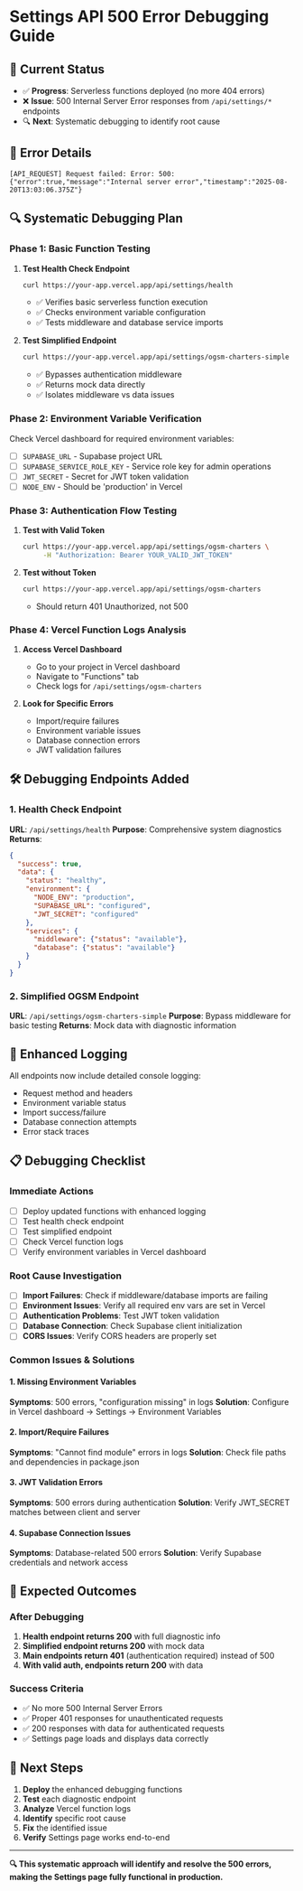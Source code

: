 # Settings API 500 Error Debugging Guide

## 🎯 Current Status
- ✅ **Progress**: Serverless functions deployed (no more 404 errors)
- ❌ **Issue**: 500 Internal Server Error responses from `/api/settings/*` endpoints
- 🔍 **Next**: Systematic debugging to identify root cause

## 🚨 Error Details
```
[API_REQUEST] Request failed: Error: 500: {"error":true,"message":"Internal server error","timestamp":"2025-08-20T13:03:06.375Z"}
```

## 🔍 Systematic Debugging Plan

### Phase 1: Basic Function Testing
1. **Test Health Check Endpoint**
   ```bash
   curl https://your-app.vercel.app/api/settings/health
   ```
   - ✅ Verifies basic serverless function execution
   - ✅ Checks environment variable configuration
   - ✅ Tests middleware and database service imports

2. **Test Simplified Endpoint**
   ```bash
   curl https://your-app.vercel.app/api/settings/ogsm-charters-simple
   ```
   - ✅ Bypasses authentication middleware
   - ✅ Returns mock data directly
   - ✅ Isolates middleware vs data issues

### Phase 2: Environment Variable Verification
Check Vercel dashboard for required environment variables:
- [ ] `SUPABASE_URL` - Supabase project URL
- [ ] `SUPABASE_SERVICE_ROLE_KEY` - Service role key for admin operations
- [ ] `JWT_SECRET` - Secret for JWT token validation
- [ ] `NODE_ENV` - Should be 'production' in Vercel

### Phase 3: Authentication Flow Testing
1. **Test with Valid Token**
   ```bash
   curl https://your-app.vercel.app/api/settings/ogsm-charters \
        -H "Authorization: Bearer YOUR_VALID_JWT_TOKEN"
   ```

2. **Test without Token**
   ```bash
   curl https://your-app.vercel.app/api/settings/ogsm-charters
   ```
   - Should return 401 Unauthorized, not 500

### Phase 4: Vercel Function Logs Analysis
1. **Access Vercel Dashboard**
   - Go to your project in Vercel dashboard
   - Navigate to "Functions" tab
   - Check logs for `/api/settings/ogsm-charters`

2. **Look for Specific Errors**
   - Import/require failures
   - Environment variable issues
   - Database connection errors
   - JWT validation failures

## 🛠️ Debugging Endpoints Added

### 1. Health Check Endpoint
**URL**: `/api/settings/health`
**Purpose**: Comprehensive system diagnostics
**Returns**:
```json
{
  "success": true,
  "data": {
    "status": "healthy",
    "environment": {
      "NODE_ENV": "production",
      "SUPABASE_URL": "configured",
      "JWT_SECRET": "configured"
    },
    "services": {
      "middleware": {"status": "available"},
      "database": {"status": "available"}
    }
  }
}
```

### 2. Simplified OGSM Endpoint
**URL**: `/api/settings/ogsm-charters-simple`
**Purpose**: Bypass middleware for basic testing
**Returns**: Mock data with diagnostic information

## 🔧 Enhanced Logging
All endpoints now include detailed console logging:
- Request method and headers
- Environment variable status
- Import success/failure
- Database connection attempts
- Error stack traces

## 📋 Debugging Checklist

### Immediate Actions
- [ ] Deploy updated functions with enhanced logging
- [ ] Test health check endpoint
- [ ] Test simplified endpoint
- [ ] Check Vercel function logs
- [ ] Verify environment variables in Vercel dashboard

### Root Cause Investigation
- [ ] **Import Failures**: Check if middleware/database imports are failing
- [ ] **Environment Issues**: Verify all required env vars are set in Vercel
- [ ] **Authentication Problems**: Test JWT token validation
- [ ] **Database Connection**: Check Supabase client initialization
- [ ] **CORS Issues**: Verify CORS headers are properly set

### Common Issues & Solutions

#### 1. Missing Environment Variables
**Symptoms**: 500 errors, "configuration missing" in logs
**Solution**: Configure in Vercel dashboard → Settings → Environment Variables

#### 2. Import/Require Failures
**Symptoms**: "Cannot find module" errors in logs
**Solution**: Check file paths and dependencies in package.json

#### 3. JWT Validation Errors
**Symptoms**: 500 errors during authentication
**Solution**: Verify JWT_SECRET matches between client and server

#### 4. Supabase Connection Issues
**Symptoms**: Database-related 500 errors
**Solution**: Verify Supabase credentials and network access

## 🎯 Expected Outcomes

### After Debugging
1. **Health endpoint returns 200** with full diagnostic info
2. **Simplified endpoint returns 200** with mock data
3. **Main endpoints return 401** (authentication required) instead of 500
4. **With valid auth, endpoints return 200** with data

### Success Criteria
- ✅ No more 500 Internal Server Errors
- ✅ Proper 401 responses for unauthenticated requests
- ✅ 200 responses with data for authenticated requests
- ✅ Settings page loads and displays data correctly

## 🚀 Next Steps
1. **Deploy** the enhanced debugging functions
2. **Test** each diagnostic endpoint
3. **Analyze** Vercel function logs
4. **Identify** specific root cause
5. **Fix** the identified issue
6. **Verify** Settings page works end-to-end

---
**🔍 This systematic approach will identify and resolve the 500 errors, making the Settings page fully functional in production.**
